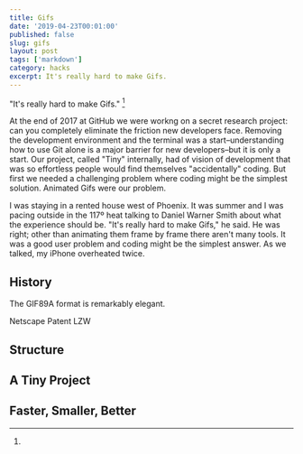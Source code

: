 ```yaml
---
title: Gifs
date: '2019-04-23T00:01:00'
published: false
slug: gifs
layout: post
tags: ['markdown']
category: hacks
excerpt: It's really hard to make Gifs.
---
```


"It's really hard to make Gifs." [^dws]

At the end of 2017 at GitHub we were workng on a secret research project: can you completely eliminate
the friction new developers face. Removing the development environment and the terminal was a start–understanding
how to use Git alone is a major barrier for new developers–but it is only a start. Our project,
called "Tiny" internally, had of vision of development that was so effortless people would find
themselves "accidentally" coding. But first we needed a challenging problem where coding might be
the simplest solution. Animated Gifs were our problem.

[^dws]:

  I was staying in a rented house west of Phoenix. It was summer and I was pacing outside
  in the 117º heat talking to Daniel Warner Smith about what the experience should be. "It's really
  hard to make Gifs," he said. He was right; other than animating them frame by frame there aren't
  many tools. It was a good user problem and coding might be the simplest answer. As we talked,
  my iPhone overheated twice.

## History

The GIF89A format is remarkably elegant.

Netscape
Patent
LZW

## Structure

## A Tiny Project

## Faster, Smaller, Better
